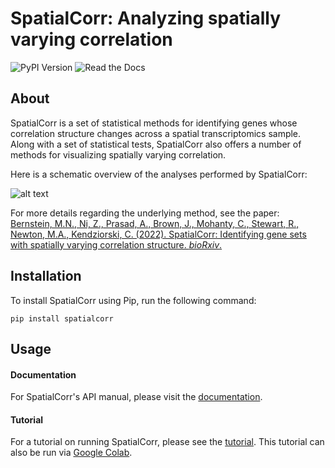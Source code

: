 # SpatialCorr: Analyzing spatially varying correlation 
  
![PyPI Version](https://img.shields.io/pypi/v/spatialcorr)
![Read the Docs](https://readthedocs.org/projects/spatialcorr/badge/?version=latest)

## About

SpatialCorr is a set of statistical methods for identifying genes whose correlation structure changes across a spatial transcriptomics sample. Along with a set of statistical tests, SpatialCorr also offers a number of methods for visualizing spatially varying correlation.

Here is a schematic overview of the analyses performed by SpatialCorr:

![alt text](https://raw.githubusercontent.com/mbernste/spatialcorr/main/imgs/Overview_MainFigure_V3-01.png)

For more details regarding the underlying method, see the paper:  
[Bernstein, M.N., Ni, Z., Prasad, A., Brown, J., Mohanty, C., Stewart, R., Newton, M.A., Kendziorski, C. (2022). SpatialCorr: Identifying gene sets with spatially varying correlation structure. *bioRxiv*.](https://www.biorxiv.org/content/10.1101/2022.02.04.479191v1)

## Installation

To install SpatialCorr using Pip, run the following command:

`pip install spatialcorr`

## Usage

#### Documentation

For SpatialCorr's API manual, please visit the [documentation](https://spatialcorr.readthedocs.io/en/latest/index.html).

#### Tutorial

For a tutorial on running SpatialCorr, please see the [tutorial](https://github.com/mbernste/spatialcorr/blob/main/tutorial/SpatialCorr_tutorial.ipynb). This tutorial can also be run via [Google Colab](https://colab.research.google.com/drive/199gpNyyM6Jj8k9LLn1d71l_pX16yko60?usp=sharing).
